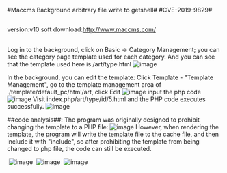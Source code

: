 #Maccms Background arbitrary file write to getshell#
#CVE-2019-9829#
##
version:v10 
soft download:http://www.maccms.com/
##




Log in to the background, click on Basic -> Category Management; you can see the category page template used for each category. 
And you can see that the template used here is /art/type.html
![image](https://github.com/guobaoyou/vul_environment/blob/master/maccms10_getshell/images/1.png)

In the background, you can edit the template: Click Template - "Template Management", 
go to the template management area of ./template/default_pc/html/art, click Edit
![image](https://github.com/guobaoyou/vul_environment/blob/master/maccms10_getshell/images/2.png)
input the php code
![image](https://github.com/guobaoyou/vul_environment/blob/master/maccms10_getshell/images/3.png)
Visit index.php/art/type/id/5.html and the PHP code executes successfully.
![image](https://github.com/guobaoyou/vul_environment/blob/master/maccms10_getshell/images/4.png)

##code analysis##:
The program was originally designed to prohibit changing the template to a PHP file:
![image](https://github.com/guobaoyou/vul_environment/blob/master/maccms10_getshell/images/7.png)
However, when rendering the template, the program will write the template file to the cache file,
and then include it with "include", so after prohibiting the template from being changed to php file, the code can still be executed.

 ![image](https://github.com/guobaoyou/vul_environment/blob/master/maccms10_getshell/images/8.png)
 ![image](https://github.com/guobaoyou/vul_environment/blob/master/maccms10_getshell/images/6.png)
 ![image](https://github.com/guobaoyou/vul_environment/blob/master/maccms10_getshell/images/5.png)
